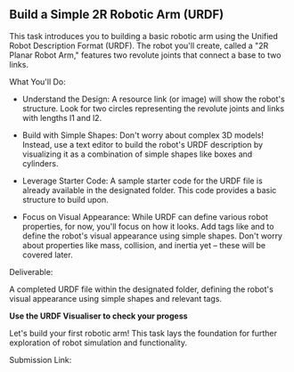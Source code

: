 ## Build a Simple 2R Robotic Arm (URDF)

This task introduces you to building a basic robotic arm using the Unified Robot Description Format (URDF). The robot you'll create, called a "2R Planar Robot Arm," features two revolute joints that connect a base to two links.

What You'll Do:

* Understand the Design: A resource link (or image) will show the robot's structure. Look for two circles representing the revolute joints and links with lengths l1 and l2.

* Build with Simple Shapes:  Don't worry about complex 3D models!  Instead, use a text editor to build the robot's URDF description by visualizing it as a combination of simple shapes like boxes and cylinders.

* Leverage Starter Code: A sample starter code for the URDF file is already available in the designated folder. This code provides a basic structure to build upon.

* Focus on Visual Appearance: While URDF can define various robot properties, for now, you'll focus on how it looks.  Add tags like <visual> and <geometry> to define the robot's visual appearance using simple shapes. Don't worry about properties like mass, collision, and inertia yet – these will be covered later.

Deliverable:

A completed URDF file within the designated folder, defining the robot's visual appearance using simple shapes and relevant tags.

**Use the URDF Visualiser to check your progess**

Let's build your first robotic arm! This task lays the foundation for further exploration of robot simulation and functionality.

Submission Link: 